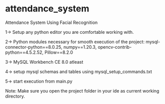 # attendance_system
Attendance System Using Facial Recognition

1-> Setup any python editor you are comfortable working with.

2-> Python modules necessary for smooth execution of the project: 
	mysql-connector-python==8.0.25,
	numpy==1.20.3,
	opencv-contrib-python==4.5.2.52,
	Pillow==8.2.0
		
3-> MySQL Workbench CE 8.0 atleast

4-> setup mysql schemas and tables using mysql_setup_commands.txt

5-> start execution from main.py

Note: Make sure you open the project folder in your ide as current working directory.
